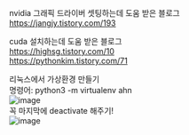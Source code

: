 nvidia 그래픽 드라이버 셋팅하는데 도움 받은 블로그  
https://jangjy.tistory.com/193

cuda 설치하는데 도움 받은 블로그  
https://highsg.tistory.com/10  
https://pythonkim.tistory.com/71  

리눅스에서 가상환경 만들기  
명령어: python3 -m virtualenv ahn  
![image](https://user-images.githubusercontent.com/56099627/76583892-c4e4b000-651d-11ea-858a-c5d6f00077bc.png)  
꼭 마지막에 deactivate 해주기!  
![image](https://user-images.githubusercontent.com/56099627/76584342-ff9b1800-651e-11ea-932b-12231e72cd7b.png)  
